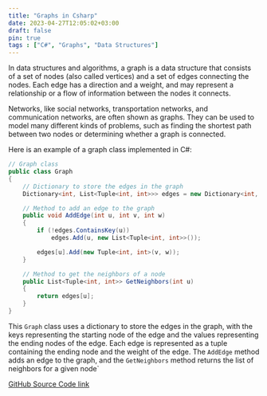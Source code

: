 ```yaml
---
title: "Graphs in Csharp"
date: 2023-04-27T12:05:02+03:00
draft: false
pin: true
tags : ["C#", "Graphs", "Data Structures"]
---
```


In data structures and algorithms, a graph is a data structure that consists of a set of nodes (also called vertices) and a set of edges connecting the nodes. Each edge has a direction and a weight, and may represent a relationship or a flow of information between the nodes it connects.

Networks, like social networks, transportation networks, and communication networks, are often shown as graphs. They can be used to model many different kinds of problems, such as finding the shortest path between two nodes or determining whether a graph is connected.

Here is an example of a graph class implemented in C#:

```csharp	
// Graph class
public class Graph
{
    // Dictionary to store the edges in the graph
    Dictionary<int, List<Tuple<int, int>>> edges = new Dictionary<int, List<Tuple<int, int>>>();

    // Method to add an edge to the graph
    public void AddEdge(int u, int v, int w)
    {
        if (!edges.ContainsKey(u))
            edges.Add(u, new List<Tuple<int, int>>());

        edges[u].Add(new Tuple<int, int>(v, w));
    }

    // Method to get the neighbors of a node
    public List<Tuple<int, int>> GetNeighbors(int u)
    {
        return edges[u];
    }
}
```
This ```Graph``` class uses a dictionary to store the edges in the graph, with the keys representing the starting node of the edge and the values representing the ending nodes of the edge. Each edge is represented as a tuple containing the ending node and the weight of the edge. The ```AddEdge``` method adds an edge to the graph, and the ```GetNeighbors``` method returns the list of neighbors for a given node`

[GitHub Source Code link](https://github.com/nirzaf/GraphDataStructure)
